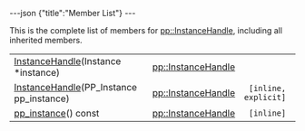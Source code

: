 ---json {"title":"Member List"} ---

This is the complete list of members for <a href="/docs/native-client/pepper_stable/cpp/classpp_1_1_instance_handle/" class="el">pp::InstanceHandle</a>, including all inherited members.

<table><tbody><tr class="odd"><td><a href="/docs/native-client/pepper_stable/cpp/classpp_1_1_instance_handle#aa9e22c3dc382054c2f3dd816396348dc" class="el">InstanceHandle</a>(Instance *instance)</td><td><a href="/docs/native-client/pepper_stable/cpp/classpp_1_1_instance_handle/" class="el">pp::InstanceHandle</a></td><td></td></tr><tr class="even"><td><a href="/docs/native-client/pepper_stable/cpp/classpp_1_1_instance_handle#a9f001cc657a9b9b9307dfa5b20d31856" class="el">InstanceHandle</a>(PP_Instance pp_instance)</td><td><a href="/docs/native-client/pepper_stable/cpp/classpp_1_1_instance_handle/" class="el">pp::InstanceHandle</a></td><td><code> [inline, explicit]</code></td></tr><tr class="odd"><td><a href="/docs/native-client/pepper_stable/cpp/classpp_1_1_instance_handle#ac413eef4320841121cae58be977d1f7d" class="el">pp_instance</a>() const</td><td><a href="/docs/native-client/pepper_stable/cpp/classpp_1_1_instance_handle/" class="el">pp::InstanceHandle</a></td><td><code> [inline]</code></td></tr></tbody></table>
